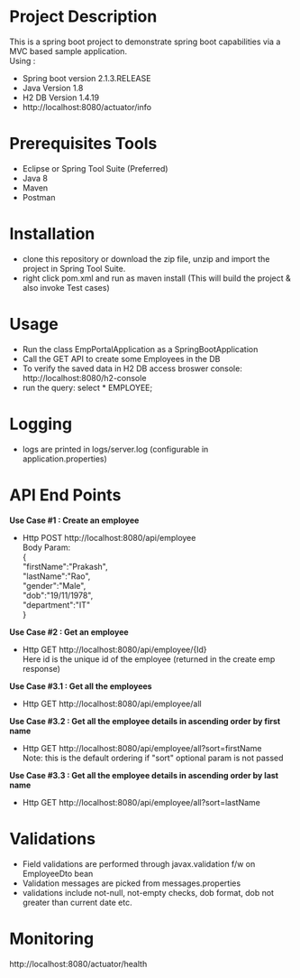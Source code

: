 # Project Description
This is a spring boot project to demonstrate spring boot capabilities via a MVC based sample application.</br>
Using : </br>
- Spring boot version 2.1.3.RELEASE
- Java Version 1.8
- H2 DB Version 1.4.19
- http://localhost:8080/actuator/info

# Prerequisites Tools
 - Eclipse or Spring Tool Suite (Preferred)
 - Java 8
 - Maven
 - Postman

# Installation
  - clone this repository or download the zip file, unzip and import the project in Spring Tool Suite.
  - right click pom.xml and run as maven install  (This will build the project & also invoke Test cases)

# Usage
- Run the class EmpPortalApplication as a SpringBootApplication
- Call the GET API to create some Employees in the DB
- To verify the saved data in H2 DB access broswer console: http://localhost:8080/h2-console
- run the query:  select  * EMPLOYEE;

# Logging
- logs are printed in logs/server.log  (configurable in application.properties)

# API End Points
**Use Case #1 : Create an employee**
- Http POST  http://localhost:8080/api/employee </br>
Body Param: </br>
      {	</br>
	        "firstName":"Prakash",</br>
	        "lastName":"Rao",</br>
	        "gender":"Male",</br>
	        "dob":"19/11/1978",</br>
	        "department":"IT"</br>
	      } 
				</br>
			
**Use Case #2 : Get an employee**
- Http GET  http://localhost:8080/api/employee/{Id} </br>
Here id is the unique id of the employee (returned in the create emp response) </br>

**Use Case #3.1 : Get all the employees**
- Http GET  http://localhost:8080/api/employee/all </br>

**Use Case #3.2 : Get all the employee details in ascending order by first name**
- Http GET  http://localhost:8080/api/employee/all?sort=firstName </br>
Note: this is the default ordering if "sort" optional param is not passed

**Use Case #3.3 : Get all the employee details in ascending order by last name**
- Http GET  http://localhost:8080/api/employee/all?sort=lastName </br>
    
# Validations
- Field validations are performed through javax.validation f/w on EmployeeDto bean
- Validation messages are picked from messages.properties
- validations include not-null, not-empty checks, dob format, dob not greater than current date etc.

# Monitoring
http://localhost:8080/actuator/health




